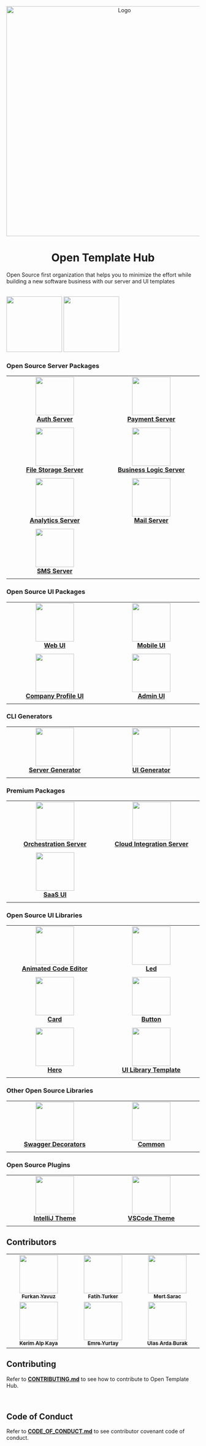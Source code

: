 <p align="center">
  <a href="https://opentemplatehub.com">
    <img src="https://raw.githubusercontent.com/open-template-hub/open-template-hub.github.io/master/assets/logo/oth-packages.png" alt="Logo" width=600>
  </a>
</p>

<h1 align="center">
Open Template Hub
</h1>

Open Source first organization that helps you to minimize the effort while building a new software business with our server and UI templates

<div>
<img src="https://img.shields.io/github/stars/open-template-hub?color=43b043&style=for-the-badge" alt=""/>
<img src="https://img.shields.io/badge/Open%20Source%20Ratio-88%25-red?color=43b043&style=for-the-badge" alt=""/>
<a href="https://discord.com/invite/wa9hmmR">
    <img src="https://img.shields.io/discord/530886171132166144?color=7289da&label=Discord&logo=discord&logoColor=white&style=for-the-badge" alt=""/>
</a>
</div>

<div>
<img src="https://raw.githubusercontent.com/open-template-hub/open-template-hub.github.io/master/assets/third-parties/badge/github.png" height="145"/>
<img src="https://raw.githubusercontent.com/open-template-hub/open-template-hub.github.io/master/assets/third-parties/badge/heroku.png" height="145"/>
</div>

### Open Source Server Packages

<table>
  <tr>
    <td width="300px" align="center">
      <a href="https://github.com/open-template-hub/auth-server-template">
        <img src="https://raw.githubusercontent.com/open-template-hub/open-template-hub.github.io/master/assets/logo/server/auth-server-logo.png" width="100px;" alt=""/>
        <br />
        <b>
            Auth Server
        </b>
      </a>
    </td>
    <td width="300px" align="center">
      <a href="https://github.com/open-template-hub/payment-server-template">
        <img src="https://raw.githubusercontent.com/open-template-hub/open-template-hub.github.io/master/assets/logo/server/payment-server-logo.png" width="100px;" alt=""/>
        <br />
        <b>
            Payment Server
        </b>
      </a>
    </td>
  </tr>
  <tr>
    <td width="300px" align="center">
      <a href="https://github.com/open-template-hub/auth-server-template">
        <img src="https://img.shields.io/github/stars/open-template-hub/auth-server-template?color=43b043&style=for-the-badge" alt=""/>
        <br/>
        <img src="https://img.shields.io/github/license/open-template-hub/auth-server-template?color=43b043&style=for-the-badge" alt=""/>
        <br/>
        <img src="https://img.shields.io/github/issues/open-template-hub/auth-server-template?color=43b043&style=for-the-badge" alt=""/>
        <br/>
        <img src="https://img.shields.io/github/issues-pr-closed-raw/open-template-hub/auth-server-template?color=43b043&style=for-the-badge" alt=""/>
        <br/>
        <img src="https://img.shields.io/github/last-commit/open-template-hub/auth-server-template?color=43b043&style=for-the-badge" alt=""/>
        <br/>
        <img src="https://img.shields.io/github/release/open-template-hub/auth-server-template?include_prereleases&color=43b043&style=for-the-badge" alt=""/>
        <br/>
        <img src="https://img.shields.io/sonar/quality_gate/open-template-hub_auth-server-template?server=https%3A%2F%2Fsonarcloud.io&label=Sonar%20Cloud&style=for-the-badge&logo=sonarcloud" alt=""/>
      </a>
    </td>
    <td width="300px" align="center">
      <a href="https://github.com/open-template-hub/payment-server-template">
        <img src="https://img.shields.io/github/stars/open-template-hub/payment-server-template?color=43b043&style=for-the-badge" alt=""/>
        <br/>
        <img src="https://img.shields.io/github/license/open-template-hub/payment-server-template?color=43b043&style=for-the-badge" alt=""/>
        <br/>
        <img src="https://img.shields.io/github/issues/open-template-hub/payment-server-template?color=43b043&style=for-the-badge" alt=""/>
        <br/>
        <img src="https://img.shields.io/github/issues-pr-closed-raw/open-template-hub/payment-server-template?color=43b043&style=for-the-badge" alt=""/>
        <br/>
        <img src="https://img.shields.io/github/last-commit/open-template-hub/payment-server-template?color=43b043&style=for-the-badge" alt=""/>
        <br/>
        <img src="https://img.shields.io/github/release/open-template-hub/payment-server-template?include_prereleases&color=43b043&style=for-the-badge" alt=""/>
        <br/>
        <img src="https://img.shields.io/sonar/quality_gate/open-template-hub_payment-server-template?server=https%3A%2F%2Fsonarcloud.io&label=Sonar%20Cloud&style=for-the-badge&logo=sonarcloud" alt=""/>
      </a>
    </td>
  </tr>
  <tr>
    <td width="300px" align="center">
      <a href="https://github.com/open-template-hub/file-storage-server-template">
        <img src="https://raw.githubusercontent.com/open-template-hub/open-template-hub.github.io/master/assets/logo/server/file-storage-server-logo.png" width="100px;" alt=""/>
        <br />
        <b>
            File Storage Server
        </b>
      </a>
    </td>
    <td width="300px" align="center">
      <a href="https://github.com/open-template-hub/business-logic-server-template">
        <img src="https://raw.githubusercontent.com/open-template-hub/open-template-hub.github.io/master/assets/logo/server/business-logic-server-logo.png" width="100px;" alt=""/>
        <br />
        <b>
            Business Logic Server
        </b>
      </a>
    </td>
  </tr>
  <tr>
    <td width="300px" align="center">
      <a href="https://github.com/open-template-hub/file-storage-server-template">
        <img src="https://img.shields.io/github/stars/open-template-hub/file-storage-server-template?color=43b043&style=for-the-badge" alt=""/>
        <br/>
        <img src="https://img.shields.io/github/license/open-template-hub/file-storage-server-template?color=43b043&style=for-the-badge" alt=""/>
        <br/>
        <img src="https://img.shields.io/github/issues/open-template-hub/file-storage-server-template?color=43b043&style=for-the-badge" alt=""/>
        <br/>
        <img src="https://img.shields.io/github/issues-pr-closed-raw/open-template-hub/file-storage-server-template?color=43b043&style=for-the-badge" alt=""/>
        <br/>
        <img src="https://img.shields.io/github/last-commit/open-template-hub/file-storage-server-template?color=43b043&style=for-the-badge" alt=""/>
        <br/>
        <img src="https://img.shields.io/github/release/open-template-hub/file-storage-server-template?include_prereleases&color=43b043&style=for-the-badge" alt=""/>
        <br/>
        <img src="https://img.shields.io/sonar/quality_gate/open-template-hub_file-storage-server-template?server=https%3A%2F%2Fsonarcloud.io&label=Sonar%20Cloud&style=for-the-badge&logo=sonarcloud" alt=""/>
      </a>
    </td>
    <td width="300px" align="center">
      <a href="https://github.com/open-template-hub/business-logic-server-template">
        <img src="https://img.shields.io/github/stars/open-template-hub/business-logic-server-template?color=43b043&style=for-the-badge" alt=""/>
        <br/>
        <img src="https://img.shields.io/github/license/open-template-hub/business-logic-server-template?color=43b043&style=for-the-badge" alt=""/>
        <br/>
        <img src="https://img.shields.io/github/issues/open-template-hub/business-logic-server-template?color=43b043&style=for-the-badge" alt=""/>
        <br/>
        <img src="https://img.shields.io/github/issues-pr-closed-raw/open-template-hub/business-logic-server-template?color=43b043&style=for-the-badge" alt=""/>
        <br/>
        <img src="https://img.shields.io/github/last-commit/open-template-hub/business-logic-server-template?color=43b043&style=for-the-badge" alt=""/>
        <br/>
        <img src="https://img.shields.io/github/release/open-template-hub/business-logic-server-template?include_prereleases&color=43b043&style=for-the-badge" alt=""/>
        <br/>
        <img src="https://img.shields.io/sonar/quality_gate/open-template-hub_business-logic-server-template?server=https%3A%2F%2Fsonarcloud.io&label=Sonar%20Cloud&style=for-the-badge&logo=sonarcloud" alt=""/>
      </a>
    </td>
  </tr>
  <tr>
    <td width="300px" align="center">
      <a href="https://github.com/open-template-hub/analytics-server-template">
        <img src="https://raw.githubusercontent.com/open-template-hub/open-template-hub.github.io/master/assets/logo/server/analytics-server-logo.png" width="100px;" alt=""/>
        <br />
        <b>
            Analytics Server
        </b>
      </a>
    </td>
    <td width="300px" align="center">
      <a href="https://github.com/open-template-hub/mail-server-template">
        <img src="https://raw.githubusercontent.com/open-template-hub/open-template-hub.github.io/master/assets/logo/server/mail-server-logo.png" width="100px;" alt=""/>
        <br />
        <b>
            Mail Server
        </b>
      </a>
    </td>
  </tr>
  <tr>
    <td width="300px" align="center">
      <a href="https://github.com/open-template-hub/analytics-server-template">
        <img src="https://img.shields.io/github/stars/open-template-hub/analytics-server-template?color=43b043&style=for-the-badge" alt=""/>
        <br/>
        <img src="https://img.shields.io/github/license/open-template-hub/analytics-server-template?color=43b043&style=for-the-badge" alt=""/>
        <br/>
        <img src="https://img.shields.io/github/issues/open-template-hub/analytics-server-template?color=43b043&style=for-the-badge" alt=""/>
        <br/>
        <img src="https://img.shields.io/github/issues-pr-closed-raw/open-template-hub/analytics-server-template?color=43b043&style=for-the-badge" alt=""/>
        <br/>
        <img src="https://img.shields.io/github/last-commit/open-template-hub/analytics-server-template?color=43b043&style=for-the-badge" alt=""/>
        <br/>
        <img src="https://img.shields.io/github/release/open-template-hub/analytics-server-template?include_prereleases&color=43b043&style=for-the-badge" alt=""/>
        <br/>
        <img src="https://img.shields.io/sonar/quality_gate/open-template-hub_analytics-server-template?server=https%3A%2F%2Fsonarcloud.io&label=Sonar%20Cloud&style=for-the-badge&logo=sonarcloud" alt=""/>
      </a>
    </td>
    <td width="300px" align="center">
      <a href="https://github.com/open-template-hub/mail-server-template">
        <img src="https://img.shields.io/github/stars/open-template-hub/mail-server-template?color=43b043&style=for-the-badge" alt=""/>
        <br/>
        <img src="https://img.shields.io/github/license/open-template-hub/mail-server-template?color=43b043&style=for-the-badge" alt=""/>
        <br/>
        <img src="https://img.shields.io/github/issues/open-template-hub/mail-server-template?color=43b043&style=for-the-badge" alt=""/>
        <br/>
        <img src="https://img.shields.io/github/issues-pr-closed-raw/open-template-hub/mail-server-template?color=43b043&style=for-the-badge" alt=""/>
        <br/>
        <img src="https://img.shields.io/github/last-commit/open-template-hub/mail-server-template?color=43b043&style=for-the-badge" alt=""/>
        <br/>
        <img src="https://img.shields.io/github/release/open-template-hub/mail-server-template?include_prereleases&color=43b043&style=for-the-badge" alt=""/>
        <br/>
        <img src="https://img.shields.io/sonar/quality_gate/open-template-hub_mail-server-template?server=https%3A%2F%2Fsonarcloud.io&label=Sonar%20Cloud&style=for-the-badge&logo=sonarcloud" alt=""/>
      </a>
    </td>
  </tr>
  <tr>
    <td width="300px" align="center">
      <a href="https://github.com/open-template-hub/sms-server-template">
        <img src="https://raw.githubusercontent.com/open-template-hub/open-template-hub.github.io/master/assets/logo/server/sms-server-logo.png" width="100px;" alt=""/>
        <br />
        <b>
            SMS Server
        </b>
      </a>
    </td>
  </tr>
  <tr>
    <td width="300px" align="center">
      <a href="https://github.com/open-template-hub/sms-server-template">
        <img src="https://img.shields.io/github/stars/open-template-hub/sms-server-template?color=43b043&style=for-the-badge" alt=""/>
        <br/>
        <img src="https://img.shields.io/github/license/open-template-hub/sms-server-template?color=43b043&style=for-the-badge" alt=""/>
        <br/>
        <img src="https://img.shields.io/github/issues/open-template-hub/sms-server-template?color=43b043&style=for-the-badge" alt=""/>
        <br/>
        <img src="https://img.shields.io/github/issues-pr-closed-raw/open-template-hub/sms-server-template?color=43b043&style=for-the-badge" alt=""/>
        <br/>
        <img src="https://img.shields.io/github/last-commit/open-template-hub/sms-server-template?color=43b043&style=for-the-badge" alt=""/>
        <br/>
        <img src="https://img.shields.io/github/release/open-template-hub/sms-server-template?include_prereleases&color=43b043&style=for-the-badge" alt=""/>
        <br/>
        <img src="https://img.shields.io/sonar/quality_gate/open-template-hub_sms-server-template?server=https%3A%2F%2Fsonarcloud.io&label=Sonar%20Cloud&style=for-the-badge&logo=sonarcloud" alt=""/>
      </a>
    </td>
  </tr>
</table>

### Open Source UI Packages

<table>
  <tr>
    <td width="300px" align="center">
      <a href="https://github.com/open-template-hub/web-ui-template">
        <img src="https://raw.githubusercontent.com/open-template-hub/open-template-hub.github.io/master/assets/logo/ui/web-ui-logo.png" width="100px;" alt=""/>
        <br />
        <b>
            Web UI
        </b>
      </a>
    </td>
    <td width="300px" align="center">
      <a href="https://github.com/open-template-hub/mobile-ui-template">
        <img src="https://raw.githubusercontent.com/open-template-hub/open-template-hub.github.io/master/assets/logo/ui/mobile-ui-logo.png" width="100px;" alt=""/>
        <br />
        <b>
            Mobile UI
        </b>
      </a>
    </td>
  </tr>
  <tr>
    <td width="300px" align="center">
      <a href="https://github.com/open-template-hub/web-ui-template">
        <img src="https://img.shields.io/github/stars/open-template-hub/web-ui-template?color=43b043&style=for-the-badge" alt=""/>
        <br/>
        <img src="https://img.shields.io/github/license/open-template-hub/web-ui-template?color=43b043&style=for-the-badge" alt=""/>
        <br/>
        <img src="https://img.shields.io/github/issues/open-template-hub/web-ui-template?color=43b043&style=for-the-badge" alt=""/>
        <br/>
        <img src="https://img.shields.io/github/issues-pr-closed-raw/open-template-hub/web-ui-template?color=43b043&style=for-the-badge" alt=""/>
        <br/>
        <img src="https://img.shields.io/github/last-commit/open-template-hub/web-ui-template?color=43b043&style=for-the-badge" alt=""/>
        <br/>
        <img src="https://img.shields.io/github/release/open-template-hub/web-ui-template?include_prereleases&color=43b043&style=for-the-badge" alt=""/>
        <br/>
        <img src="https://img.shields.io/sonar/quality_gate/open-template-hub_web-ui-template?server=https%3A%2F%2Fsonarcloud.io&label=Sonar%20Cloud&style=for-the-badge&logo=sonarcloud" alt=""/>
      </a>
    </td>
    <td width="300px" align="center">
      <a href="https://github.com/open-template-hub/mobile-ui-template">
        <img src="https://img.shields.io/github/stars/open-template-hub/mobile-ui-template?color=43b043&style=for-the-badge" alt=""/>
        <br/>
        <img src="https://img.shields.io/github/license/open-template-hub/mobile-ui-template?color=43b043&style=for-the-badge" alt=""/>
        <br/>
        <img src="https://img.shields.io/github/issues/open-template-hub/mobile-ui-template?color=43b043&style=for-the-badge" alt=""/>
        <br/>
        <img src="https://img.shields.io/github/issues-pr-closed-raw/open-template-hub/mobile-ui-template?color=43b043&style=for-the-badge" alt=""/>
        <br/>
        <img src="https://img.shields.io/github/last-commit/open-template-hub/mobile-ui-template?color=43b043&style=for-the-badge" alt=""/>
        <br/>
        <img src="https://img.shields.io/github/release/open-template-hub/mobile-ui-template?include_prereleases&color=43b043&style=for-the-badge" alt=""/>
        <br/>
        <img src="https://img.shields.io/sonar/quality_gate/open-template-hub_mobile-ui-template?server=https%3A%2F%2Fsonarcloud.io&label=Sonar%20Cloud&style=for-the-badge&logo=sonarcloud" alt=""/>
      </a>
    </td>
  </tr>
  <tr>
    <td width="300px" align="center">
      <a href="https://github.com/open-template-hub/company-profile-ui-template">
        <img src="https://raw.githubusercontent.com/open-template-hub/open-template-hub.github.io/master/assets/logo/ui/web-ui-logo.png" width="100px;" alt=""/>
        <br />
        <b>
            Company Profile UI
        </b>
      </a>
    </td>
    <td width="300px" align="center">
      <a href="https://github.com/open-template-hub/admin-ui-template">
        <img src="https://raw.githubusercontent.com/open-template-hub/open-template-hub.github.io/master/assets/logo/ui/admin-ui-logo.png" width="100px;" alt=""/>
        <br />
        <b>
            Admin UI
        </b>
      </a>
    </td>
  </tr>
  <tr>
    <td width="300px" align="center">
      <a href="https://github.com/open-template-hub/company-profile-ui-template">
        <img src="https://img.shields.io/github/stars/open-template-hub/company-profile-ui-template?color=43b043&style=for-the-badge" alt=""/>
        <br/>
        <img src="https://img.shields.io/github/license/open-template-hub/company-profile-ui-template?color=43b043&style=for-the-badge" alt=""/>
        <br/>
        <img src="https://img.shields.io/github/issues/open-template-hub/company-profile-ui-template?color=43b043&style=for-the-badge" alt=""/>
        <br/>
        <img src="https://img.shields.io/github/issues-pr-closed-raw/open-template-hub/company-profile-ui-template?color=43b043&style=for-the-badge" alt=""/>
        <br/>
        <img src="https://img.shields.io/github/last-commit/open-template-hub/company-profile-ui-template?color=43b043&style=for-the-badge" alt=""/>
        <br/>
        <img src="https://img.shields.io/github/release/open-template-hub/company-profile-ui-template?include_prereleases&color=43b043&style=for-the-badge" alt=""/>
        <br/>
        <img src="https://img.shields.io/sonar/quality_gate/open-template-hub_company-profile-ui-template?server=https%3A%2F%2Fsonarcloud.io&label=Sonar%20Cloud&style=for-the-badge&logo=sonarcloud" alt=""/>
      </a>
    </td>
    <td width="300px" align="center">
      <a href="https://github.com/open-template-hub/admin-ui-template">
        <img src="https://img.shields.io/github/stars/open-template-hub/admin-ui-template?color=43b043&style=for-the-badge" alt=""/>
        <br/>
        <img src="https://img.shields.io/github/license/open-template-hub/admin-ui-template?color=43b043&style=for-the-badge" alt=""/>
        <br/>
        <img src="https://img.shields.io/github/issues/open-template-hub/admin-ui-template?color=43b043&style=for-the-badge" alt=""/>
        <br/>
        <img src="https://img.shields.io/github/issues-pr-closed-raw/open-template-hub/admin-ui-template?color=43b043&style=for-the-badge" alt=""/>
        <br/>
        <img src="https://img.shields.io/github/last-commit/open-template-hub/admin-ui-template?color=43b043&style=for-the-badge" alt=""/>
        <br/>
        <img src="https://img.shields.io/github/release/open-template-hub/admin-ui-template?include_prereleases&color=43b043&style=for-the-badge" alt=""/>
        <br/>
        <img src="https://img.shields.io/sonar/quality_gate/open-template-hub_admin-ui-template?server=https%3A%2F%2Fsonarcloud.io&label=Sonar%20Cloud&style=for-the-badge&logo=sonarcloud" alt=""/>
      </a>
    </td>
  </tr>
</table>

### CLI Generators

<table>
  <tr>
    <td width="300px" align="center">
      <a href="https://github.com/open-template-hub/server-generator">
        <img src="https://raw.githubusercontent.com/open-template-hub/open-template-hub.github.io/master/assets/logo/generator/server-generator-logo.png" width="100px;" alt=""/>
        <br />
        <b>
            Server Generator
        </b>
      </a>
    </td>
    <td width="300px" align="center">
      <a href="https://github.com/open-template-hub/app-generator">
        <img src="https://raw.githubusercontent.com/open-template-hub/open-template-hub.github.io/master/assets/logo/generator/server-generator-logo.png" width="100px;" alt=""/>
        <br />
        <b>
            UI Generator
        </b>
      </a>
    </td>
  </tr>
  <tr>
    <td width="300px" align="center">
      <a href="https://github.com/open-template-hub/server-generator">
        <img src="https://img.shields.io/github/stars/open-template-hub/server-generator?color=43b043&style=for-the-badge" alt=""/>
        <br/>
        <img src="https://img.shields.io/github/license/open-template-hub/server-generator?color=43b043&style=for-the-badge" alt=""/>
        <br/>
        <img src="https://img.shields.io/github/issues/open-template-hub/server-generator?color=43b043&style=for-the-badge" alt=""/>
        <br/>
        <img src="https://img.shields.io/github/issues-pr-closed-raw/open-template-hub/server-generator?color=43b043&style=for-the-badge" alt=""/>
        <br/>
        <img src="https://img.shields.io/github/last-commit/open-template-hub/server-generator?color=43b043&style=for-the-badge" alt=""/>
        <br/>
        <img src="https://img.shields.io/github/release/open-template-hub/server-generator?include_prereleases&color=43b043&style=for-the-badge" alt=""/>
        <br/>
        <img src="https://img.shields.io/sonar/quality_gate/open-template-hub_server-generator?server=https%3A%2F%2Fsonarcloud.io&label=Sonar%20Cloud&style=for-the-badge&logo=sonarcloud" alt=""/>
        <br/>
        <img src="https://img.shields.io/npm/dt/@open-template-hub/server-generator?color=CB3837&logo=npm&style=for-the-badge" alt=""/>
      </a>
    </td>
    <td width="300px" align="center">
      <a href="https://github.com/open-template-hub/app-generator">
        <img src="https://img.shields.io/github/stars/open-template-hub/app-generator?color=43b043&style=for-the-badge" alt=""/>
        <br/>
        <img src="https://img.shields.io/github/license/open-template-hub/app-generator?color=43b043&style=for-the-badge" alt=""/>
        <br/>
        <img src="https://img.shields.io/github/issues/open-template-hub/app-generator?color=43b043&style=for-the-badge" alt=""/>
        <br/>
        <img src="https://img.shields.io/github/issues-pr-closed-raw/open-template-hub/app-generator?color=43b043&style=for-the-badge" alt=""/>
        <br/>
        <img src="https://img.shields.io/github/last-commit/open-template-hub/app-generator?color=43b043&style=for-the-badge" alt=""/>
        <br/>
        <img src="https://img.shields.io/github/release/open-template-hub/app-generator?include_prereleases&color=43b043&style=for-the-badge" alt=""/>
        <br/>
        <img src="https://img.shields.io/sonar/quality_gate/open-template-hub_app-generator?server=https%3A%2F%2Fsonarcloud.io&label=Sonar%20Cloud&style=for-the-badge&logo=sonarcloud" alt=""/>
        <br/>
        <img src="https://img.shields.io/npm/dt/@open-template-hub/app-generator?color=CB3837&logo=npm&style=for-the-badge" alt=""/>
      </a>
    </td>
  </tr>
</table>

### Premium Packages

<table>
  <tr>
    <td width="300px" align="center">
      <a href="https://opentemplatehub.com/en-US/product/premium/orchestration-server-template">
        <img src="https://raw.githubusercontent.com/open-template-hub/open-template-hub.github.io/master/assets/logo/server/orchestration-server-logo.png" width="100px;" alt=""/>
        <br />
        <b>
            Orchestration Server
        </b>
      </a>
    </td>
    <td width="300px" align="center">
      <a href="https://opentemplatehub.com/en-US/product/premium/cloud-integration-server">
        <img src="https://raw.githubusercontent.com/open-template-hub/open-template-hub.github.io/master/assets/logo/server/cloud-integration-server-logo.png" width="100px;" alt=""/>
        <br />
        <b>
            Cloud Integration Server
        </b>
      </a>
    </td>
  </tr>
  <tr>
    <td width="300px" align="center">
      <a href="https://opentemplatehub.com/en-US/product/premium/orchestration-server-template">
        <img src="https://img.shields.io/badge/License-OTH-d6b140?style=for-the-badge" alt=""/>
      </a>
    </td>
    <td width="300px" align="center">
      <a href="https://opentemplatehub.com/en-US/product/premium/cloud-integration-server">
        <img src="https://img.shields.io/badge/License-OTH-d6b140?style=for-the-badge" alt=""/>
      </a>
    </td>
  </tr>
  <tr>
    <td width="300px" align="center">
      <a href="https://opentemplatehub.com/en-US/product/premium/saas-ui-template">
        <img src="https://raw.githubusercontent.com/open-template-hub/open-template-hub.github.io/master/assets/logo/ui/saas-ui-logo.png" width="100px;" alt=""/>
        <br />
        <b>
            SaaS UI
        </b>
      </a>
    </td>
  </tr>
  <tr>
    <td width="300px" align="center">
      <a href="https://opentemplatehub.com/en-US/product/premium/saas-ui-template">
        <img src="https://img.shields.io/badge/License-OTH-d6b140?style=for-the-badge" alt=""/>
      </a>
    </td>
  </tr>
</table>

### Open Source UI Libraries

<table>
  <tr>
    <td width="300px" align="center">
      <a href="https://github.com/open-template-hub/animated-code-editor">
        <img src="https://raw.githubusercontent.com/open-template-hub/open-template-hub.github.io/master/assets/logo/generator/server-generator-logo.png" width="100px;" alt=""/>
        <br />
        <b>
            Animated Code Editor
        </b>
      </a>
    </td>
    <td width="300px" align="center">
      <a href="https://github.com/open-template-hub/led">
        <img src="https://raw.githubusercontent.com/open-template-hub/open-template-hub.github.io/master/assets/logo/brand-logo.png" width="100px;" alt=""/>
        <br />
        <b>
            Led
        </b>
      </a>
    </td>
  </tr>
  <tr>
    <td width="300px" align="center">
      <a href="https://github.com/open-template-hub/animated-code-editor">
        <img src="https://img.shields.io/github/stars/open-template-hub/animated-code-editor?color=43b043&style=for-the-badge" alt=""/>
        <br/>
        <img src="https://img.shields.io/github/license/open-template-hub/animated-code-editor?color=43b043&style=for-the-badge" alt=""/>
        <br/>
        <img src="https://img.shields.io/github/issues/open-template-hub/animated-code-editor?color=43b043&style=for-the-badge" alt=""/>
        <br/>
        <img src="https://img.shields.io/github/issues-pr-closed-raw/open-template-hub/animated-code-editor?color=43b043&style=for-the-badge" alt=""/>
        <br/>
        <img src="https://img.shields.io/github/last-commit/open-template-hub/animated-code-editor?color=43b043&style=for-the-badge" alt=""/>
        <br/>
        <img src="https://img.shields.io/github/release/open-template-hub/animated-code-editor?include_prereleases&color=43b043&style=for-the-badge" alt=""/>
        <br/>
        <img src="https://img.shields.io/sonar/quality_gate/open-template-hub_animated-code-editor?server=https%3A%2F%2Fsonarcloud.io&label=Sonar%20Cloud&style=for-the-badge&logo=sonarcloud" alt=""/>
        <br/>
        <img src="https://img.shields.io/npm/dt/@open-template-hub/animated-code-editor?color=CB3837&logo=npm&style=for-the-badge" alt=""/>
      </a>
    </td>
    <td width="300px" align="center">
      <a href="https://github.com/open-template-hub/led">
        <img src="https://img.shields.io/github/stars/open-template-hub/led?color=43b043&style=for-the-badge" alt=""/>
        <br/>
        <img src="https://img.shields.io/github/license/open-template-hub/led?color=43b043&style=for-the-badge" alt=""/>
        <br/>
        <img src="https://img.shields.io/github/issues/open-template-hub/led?color=43b043&style=for-the-badge" alt=""/>
        <br/>
        <img src="https://img.shields.io/github/issues-pr-closed-raw/open-template-hub/led?color=43b043&style=for-the-badge" alt=""/>
        <br/>
        <img src="https://img.shields.io/github/last-commit/open-template-hub/led?color=43b043&style=for-the-badge" alt=""/>
        <br/>
        <img src="https://img.shields.io/github/release/open-template-hub/led?include_prereleases&color=43b043&style=for-the-badge" alt=""/>
        <br/>
        <img src="https://img.shields.io/sonar/quality_gate/open-template-hub_led?server=https%3A%2F%2Fsonarcloud.io&label=Sonar%20Cloud&style=for-the-badge&logo=sonarcloud" alt=""/>
        <br/>
        <img src="https://img.shields.io/npm/dt/@open-template-hub/led?color=CB3837&logo=npm&style=for-the-badge" alt=""/>
      </a>
    </td>
  </tr>
  <tr>
    <td width="300px" align="center">
      <a href="https://github.com/open-template-hub/card">
        <img src="https://raw.githubusercontent.com/open-template-hub/open-template-hub.github.io/master/assets/logo/brand-logo.png" width="100px;" alt=""/>
        <br />
        <b>
            Card
        </b>
      </a>
    </td>
    <td width="300px" align="center">
      <a href="https://github.com/open-template-hub/button">
        <img src="https://raw.githubusercontent.com/open-template-hub/open-template-hub.github.io/master/assets/logo/brand-logo.png" width="100px;" alt=""/>
        <br />
        <b>
            Button
        </b>
      </a>
    </td>
  </tr>
  <tr>
    <td width="300px" align="center">
      <a href="https://github.com/open-template-hub/card">
        <img src="https://img.shields.io/github/stars/open-template-hub/card?color=43b043&style=for-the-badge" alt=""/>
        <br/>
        <img src="https://img.shields.io/github/license/open-template-hub/card?color=43b043&style=for-the-badge" alt=""/>
        <br/>
        <img src="https://img.shields.io/github/issues/open-template-hub/card?color=43b043&style=for-the-badge" alt=""/>
        <br/>
        <img src="https://img.shields.io/github/issues-pr-closed-raw/open-template-hub/card?color=43b043&style=for-the-badge" alt=""/>
        <br/>
        <img src="https://img.shields.io/github/last-commit/open-template-hub/card?color=43b043&style=for-the-badge" alt=""/>
        <br/>
        <img src="https://img.shields.io/github/release/open-template-hub/card?include_prereleases&color=43b043&style=for-the-badge" alt=""/>
        <br/>
        <img src="https://img.shields.io/sonar/quality_gate/open-template-hub_card?server=https%3A%2F%2Fsonarcloud.io&label=Sonar%20Cloud&style=for-the-badge&logo=sonarcloud" alt=""/>
        <br/>
        <img src="https://img.shields.io/npm/dt/@open-template-hub/card?color=CB3837&logo=npm&style=for-the-badge" alt=""/>
      </a>
    </td>
    <td width="300px" align="center">
      <a href="https://github.com/open-template-hub/button">
        <img src="https://img.shields.io/github/stars/open-template-hub/button?color=43b043&style=for-the-badge" alt=""/>
        <br/>
        <img src="https://img.shields.io/github/license/open-template-hub/button?color=43b043&style=for-the-badge" alt=""/>
        <br/>
        <img src="https://img.shields.io/github/issues/open-template-hub/button?color=43b043&style=for-the-badge" alt=""/>
        <br/>
        <img src="https://img.shields.io/github/issues-pr-closed-raw/open-template-hub/button?color=43b043&style=for-the-badge" alt=""/>
        <br/>
        <img src="https://img.shields.io/github/last-commit/open-template-hub/button?color=43b043&style=for-the-badge" alt=""/>
        <br/>
        <img src="https://img.shields.io/github/release/open-template-hub/button?include_prereleases&color=43b043&style=for-the-badge" alt=""/>
        <br/>
        <img src="https://img.shields.io/sonar/quality_gate/open-template-hub_button?server=https%3A%2F%2Fsonarcloud.io&label=Sonar%20Cloud&style=for-the-badge&logo=sonarcloud" alt=""/>
        <br/>
        <img src="https://img.shields.io/npm/dt/@open-template-hub/button?color=CB3837&logo=npm&style=for-the-badge" alt=""/>
      </a>
    </td>
  </tr>
  <tr>
    <td width="300px" align="center">
      <a href="https://github.com/open-template-hub/hero">
        <img src="https://raw.githubusercontent.com/open-template-hub/open-template-hub.github.io/master/assets/logo/brand-logo.png" width="100px;" alt=""/>
        <br />
        <b>
            Hero
        </b>
      </a>
    </td>
    <td width="300px" align="center">
      <a href="https://github.com/open-template-hub/ui-library-template">
        <img src="https://raw.githubusercontent.com/open-template-hub/open-template-hub.github.io/master/assets/logo/brand-logo.png" width="100px;" alt=""/>
        <br />
        <b>
            UI Library Template
        </b>
      </a>
    </td>
  </tr>
  <tr>
    <td width="300px" align="center">
      <a href="https://github.com/open-template-hub/hero">
        <img src="https://img.shields.io/github/stars/open-template-hub/hero?color=43b043&style=for-the-badge" alt=""/>
        <br/>
        <img src="https://img.shields.io/github/license/open-template-hub/hero?color=43b043&style=for-the-badge" alt=""/>
        <br/>
        <img src="https://img.shields.io/github/issues/open-template-hub/hero?color=43b043&style=for-the-badge" alt=""/>
        <br/>
        <img src="https://img.shields.io/github/issues-pr-closed-raw/open-template-hub/hero?color=43b043&style=for-the-badge" alt=""/>
        <br/>
        <img src="https://img.shields.io/github/last-commit/open-template-hub/hero?color=43b043&style=for-the-badge" alt=""/>
        <br/>
        <img src="https://img.shields.io/github/release/open-template-hub/hero?include_prereleases&color=43b043&style=for-the-badge" alt=""/>
        <br/>
        <img src="https://img.shields.io/sonar/quality_gate/open-template-hub_hero?server=https%3A%2F%2Fsonarcloud.io&label=Sonar%20Cloud&style=for-the-badge&logo=sonarcloud" alt=""/>
        <br/>
        <img src="https://img.shields.io/npm/dt/@open-template-hub/hero?color=CB3837&logo=npm&style=for-the-badge" alt=""/>
      </a>
    </td>
    <td width="300px" align="center">
      <a href="https://github.com/open-template-hub/ui-library-template">
        <img src="https://img.shields.io/github/stars/open-template-hub/ui-library-template?color=43b043&style=for-the-badge" alt=""/>
        <br/>
        <img src="https://img.shields.io/github/license/open-template-hub/ui-library-template?color=43b043&style=for-the-badge" alt=""/>
        <br/>
        <img src="https://img.shields.io/github/issues/open-template-hub/ui-library-template?color=43b043&style=for-the-badge" alt=""/>
        <br/>
        <img src="https://img.shields.io/github/issues-pr-closed-raw/open-template-hub/ui-library-template?color=43b043&style=for-the-badge" alt=""/>
        <br/>
        <img src="https://img.shields.io/github/last-commit/open-template-hub/ui-library-template?color=43b043&style=for-the-badge" alt=""/>
        <br/>
        <img src="https://img.shields.io/github/release/open-template-hub/ui-library-template?include_prereleases&color=43b043&style=for-the-badge" alt=""/>
        <br/>
        <img src="https://img.shields.io/sonar/quality_gate/open-template-hub_ui-library-template?server=https%3A%2F%2Fsonarcloud.io&label=Sonar%20Cloud&style=for-the-badge&logo=sonarcloud" alt=""/>
        <br/>
        <img src="https://img.shields.io/npm/dt/@open-template-hub/ui-library-template?color=CB3837&logo=npm&style=for-the-badge" alt=""/>
      </a>
    </td>
  </tr>
</table>

### Other Open Source Libraries

<table>
  <tr>
    <td width="300px" align="center">
      <a href="https://github.com/open-template-hub/swagger-decorators">
        <img src="https://raw.githubusercontent.com/open-template-hub/open-template-hub.github.io/master/assets/logo/library/swagger-decorators-logo.png" width="100px;" alt=""/>
        <br />
        <b>
            Swagger Decorators
        </b>
      </a>
    </td>
    <td width="300px" align="center">
      <a href="https://github.com/open-template-hub/common">
        <img src="https://raw.githubusercontent.com/open-template-hub/open-template-hub.github.io/master/assets/logo/brand-logo.png" width="100px;" alt=""/>
        <br />
        <b>
            Common
        </b>
      </a>
    </td>
  </tr>
  <tr>
    <td width="300px" align="center">
      <a href="https://github.com/open-template-hub/swagger-decorators">
        <img src="https://img.shields.io/github/stars/open-template-hub/swagger-decorators?color=43b043&style=for-the-badge" alt=""/>
        <br/>
        <img src="https://img.shields.io/github/license/open-template-hub/swagger-decorators?color=43b043&style=for-the-badge" alt=""/>
        <br/>
        <img src="https://img.shields.io/github/issues/open-template-hub/swagger-decorators?color=43b043&style=for-the-badge" alt=""/>
        <br/>
        <img src="https://img.shields.io/github/issues-pr-closed-raw/open-template-hub/swagger-decorators?color=43b043&style=for-the-badge" alt=""/>
        <br/>
        <img src="https://img.shields.io/github/last-commit/open-template-hub/swagger-decorators?color=43b043&style=for-the-badge" alt=""/>
        <br/>
        <img src="https://img.shields.io/github/release/open-template-hub/swagger-decorators?include_prereleases&color=43b043&style=for-the-badge" alt=""/>
        <br/>
        <img src="https://img.shields.io/sonar/quality_gate/open-template-hub_swagger-decorators?server=https%3A%2F%2Fsonarcloud.io&label=Sonar%20Cloud&style=for-the-badge&logo=sonarcloud" alt=""/>
        <br/>
        <img src="https://img.shields.io/npm/dt/@open-template-hub/swagger-decorators?color=CB3837&logo=npm&style=for-the-badge" alt=""/>
      </a>
    </td>
    <td width="300px" align="center">
      <a href="https://github.com/open-template-hub/common">
        <img src="https://img.shields.io/github/stars/open-template-hub/common?color=43b043&style=for-the-badge" alt=""/>
        <br/>
        <img src="https://img.shields.io/github/license/open-template-hub/common?color=43b043&style=for-the-badge" alt=""/>
        <br/>
        <img src="https://img.shields.io/github/issues/open-template-hub/common?color=43b043&style=for-the-badge" alt=""/>
        <br/>
        <img src="https://img.shields.io/github/issues-pr-closed-raw/open-template-hub/common?color=43b043&style=for-the-badge" alt=""/>
        <br/>
        <img src="https://img.shields.io/github/last-commit/open-template-hub/common?color=43b043&style=for-the-badge" alt=""/>
        <br/>
        <img src="https://img.shields.io/github/release/open-template-hub/common?include_prereleases&color=43b043&style=for-the-badge" alt=""/>
        <br/>
        <img src="https://img.shields.io/sonar/quality_gate/open-template-hub_common?server=https%3A%2F%2Fsonarcloud.io&label=Sonar%20Cloud&style=for-the-badge&logo=sonarcloud" alt=""/>
        <br/>
        <img src="https://img.shields.io/npm/dt/@open-template-hub/common?color=CB3837&logo=npm&style=for-the-badge" alt=""/>
      </a>
    </td>
  </tr>
</table>

### Open Source Plugins

<table>
  <tr>
    <td width="300px" align="center">
      <a href="https://github.com/open-template-hub/oth-intellij-theme-plugin">
        <img src="https://raw.githubusercontent.com/open-template-hub/open-template-hub.github.io/master/assets/third-parties/logo/intellij.png" width="100px;" alt=""/>
        <br />
        <b>
            IntelliJ Theme
        </b>
      </a>
    </td>
    <td width="300px" align="center">
      <a href="https://github.com/open-template-hub/oth-vscode-theme-plugin">
        <img src="https://raw.githubusercontent.com/open-template-hub/open-template-hub.github.io/master/assets/third-parties/logo/vscode.png" width="100px;" alt=""/>
        <br />
        <b>
            VSCode Theme
        </b>
      </a>
    </td>
  </tr>
  <tr>
    <td width="300px" align="center">
      <a href="https://github.com/open-template-hub/oth-intellij-theme-plugin">
        <img src="https://img.shields.io/github/stars/open-template-hub/oth-intellij-theme-plugin?color=43b043&style=for-the-badge" alt=""/>
        <br/>
        <img src="https://img.shields.io/github/license/open-template-hub/oth-intellij-theme-plugin?color=43b043&style=for-the-badge" alt=""/>
        <br/>
        <img src="https://img.shields.io/github/issues/open-template-hub/oth-intellij-theme-plugin?color=43b043&style=for-the-badge" alt=""/>
        <br/>
        <img src="https://img.shields.io/github/issues-pr-closed-raw/open-template-hub/oth-intellij-theme-plugin?color=43b043&style=for-the-badge" alt=""/>
        <br/>
        <img src="https://img.shields.io/github/last-commit/open-template-hub/oth-intellij-theme-plugin?color=43b043&style=for-the-badge" alt=""/>
        <br/>
        <img src="https://img.shields.io/github/release/open-template-hub/oth-intellij-theme-plugin?include_prereleases&color=43b043&style=for-the-badge" alt=""/>
        <br/>
        <img src="https://img.shields.io/sonar/quality_gate/open-template-hub_oth-intellij-theme-plugin?server=https%3A%2F%2Fsonarcloud.io&label=Sonar%20Cloud&style=for-the-badge&logo=sonarcloud" alt=""/>
        <br/>
        <img src="https://img.shields.io/jetbrains/plugin/v/18932-oth-theme.svg?label=Version&style=for-the-badge&logo=jetbrains" alt=""/>
        <br/>
        <img src="https://img.shields.io/jetbrains/plugin/d/18932-oth-theme.svg?style=for-the-badge&logo=jetbrains" alt=""/>
        <br/>
        <img src="https://img.shields.io/jetbrains/plugin/r/rating/18932-oth-theme?label=Rating&logo=jetbrains&style=for-the-badge" alt=""/>
      </a>
    </td>
    <td width="300px" align="center">
      <a href="https://github.com/open-template-hub/oth-vscode-theme-plugin">
        <img src="https://img.shields.io/github/stars/open-template-hub/oth-vscode-theme-plugin?color=43b043&style=for-the-badge" alt=""/>
        <br/>
        <img src="https://img.shields.io/github/license/open-template-hub/oth-vscode-theme-plugin?color=43b043&style=for-the-badge" alt=""/>
        <br/>
        <img src="https://img.shields.io/github/issues/open-template-hub/oth-vscode-theme-plugin?color=43b043&style=for-the-badge" alt=""/>
        <br/>
        <img src="https://img.shields.io/github/issues-pr-closed-raw/open-template-hub/oth-vscode-theme-plugin?color=43b043&style=for-the-badge" alt=""/>
        <br/>
        <img src="https://img.shields.io/github/last-commit/open-template-hub/oth-vscode-theme-plugin?color=43b043&style=for-the-badge" alt=""/>
        <br/>
        <img src="https://img.shields.io/github/release/open-template-hub/oth-vscode-theme-plugin?include_prereleases&color=43b043&style=for-the-badge" alt=""/>
        <br/>
        <img src="https://img.shields.io/sonar/quality_gate/open-template-hub_oth-vscode-theme-plugin?server=https%3A%2F%2Fsonarcloud.io&label=Sonar%20Cloud&style=for-the-badge&logo=sonarcloud" alt=""/>
        <br/>
        <img src="https://img.shields.io/visual-studio-marketplace/v/OpenTemplateHub.oth-theme?style=for-the-badge&logo=visual%20studio" alt=""/>
        <br/>
        <img src="https://img.shields.io/visual-studio-marketplace/i/OpenTemplateHub.oth-theme?label=Downloads&logo=visual%20studio&style=for-the-badge" alt=""/>
        <br/>
        <img src="https://img.shields.io/visual-studio-marketplace/r/OpenTemplateHub.oth-theme?label=Rating&logo=visual%20studio&style=for-the-badge" alt=""/>
      </a>
    </td>
  </tr>
</table>

## Contributors

<!-- ALL-CONTRIBUTORS-LIST:START - Do not remove or modify this section -->
<!-- prettier-ignore-start -->
<!-- markdownlint-disable -->
<table>
  <tr>
    <td width="200px" align="center"><a href="https://github.com/furknyavuz"><img src="https://avatars.githubusercontent.com/u/2248168?v=4" width="100px;" alt=""/><br /><sub><b>Furkan Yavuz</b></sub></a></td>
    <td width="200px" align="center"><a href="https://github.com/fatihturker"><img src="https://avatars1.githubusercontent.com/u/2202179?s=460&u=261b1129e7106c067783cb022ab9999aad833bdc&v=4" width="100px;" alt=""/><br /><sub><b>Fatih Turker</b></sub></a></td>
    <td width="200px" align="center"><a href="https://github.com/mertlsarac"><img src="https://avatars1.githubusercontent.com/u/38442589?s=400&u=aa3cda11724fc297a0bfa6beb35c9be81687cf3c&v=4" width="100px;" alt=""/><br /><sub><b>Mert Sarac</b></sub></a></td>
  </tr>
  <tr>
    <td width="200px" align="center"><a href="https://github.com/kerimalp"><img src="https://avatars.githubusercontent.com/u/90132495?v=4" width="100px;" alt=""/><br /><sub><b>Kerim Alp Kaya</b></sub></a></td>
    <td width="200px" align="center"><a href="https://github.com/emreyurtay"><img src="https://avatars.githubusercontent.com/u/111579804?v=4" width="100px;" alt=""/><br /><sub><b>Emre Yurtay</b></sub></a></td>
    <td width="200px" align="center"><a href="https://github.com/Zulk0rne1n"><img src="https://avatars.githubusercontent.com/u/108762059?v=4" width="100px;" alt=""/><br /><sub><b>Ulas Arda Burak</b></sub></a></td>
  </tr>
</table>

<!-- markdownlint-enable -->
<!-- prettier-ignore-end -->
<!-- ALL-CONTRIBUTORS-LIST:END -->

## Contributing

Refer to **[CONTRIBUTING.md](https://github.com/open-template-hub/.github/blob/master/docs/CONTRIBUTING.md)** to see how to contribute to Open Template Hub.

<br/>

## Code of Conduct

Refer to **[CODE_OF_CONDUCT.md](https://github.com/open-template-hub/.github/blob/master/docs/CODE_OF_CONDUCT.md)** to see contributor covenant code of conduct.
